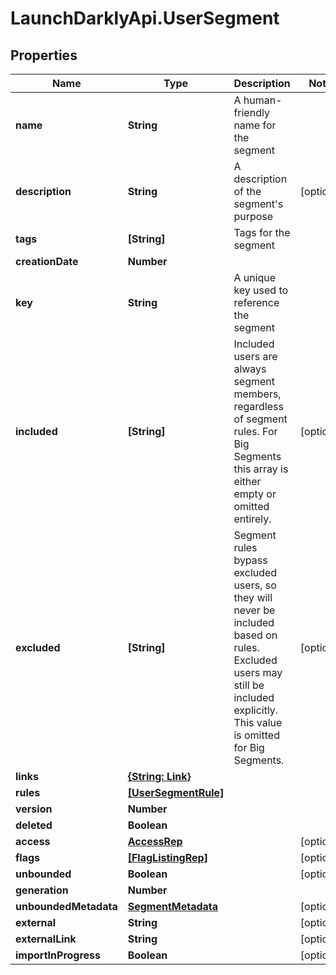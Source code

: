 # LaunchDarklyApi.UserSegment

## Properties

Name | Type | Description | Notes
------------ | ------------- | ------------- | -------------
**name** | **String** | A human-friendly name for the segment | 
**description** | **String** | A description of the segment&#39;s purpose | [optional] 
**tags** | **[String]** | Tags for the segment | 
**creationDate** | **Number** |  | 
**key** | **String** | A unique key used to reference the segment | 
**included** | **[String]** | Included users are always segment members, regardless of segment rules. For Big Segments this array is either empty or omitted entirely. | [optional] 
**excluded** | **[String]** | Segment rules bypass excluded users, so they will never be included based on rules. Excluded users may still be included explicitly. This value is omitted for Big Segments. | [optional] 
**links** | [**{String: Link}**](Link.md) |  | 
**rules** | [**[UserSegmentRule]**](UserSegmentRule.md) |  | 
**version** | **Number** |  | 
**deleted** | **Boolean** |  | 
**access** | [**AccessRep**](AccessRep.md) |  | [optional] 
**flags** | [**[FlagListingRep]**](FlagListingRep.md) |  | [optional] 
**unbounded** | **Boolean** |  | [optional] 
**generation** | **Number** |  | 
**unboundedMetadata** | [**SegmentMetadata**](SegmentMetadata.md) |  | [optional] 
**external** | **String** |  | [optional] 
**externalLink** | **String** |  | [optional] 
**importInProgress** | **Boolean** |  | [optional] 


